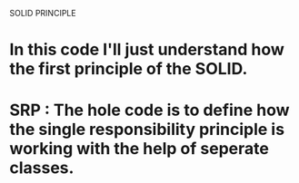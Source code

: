 SOLID PRINCIPLE 
# In this code I'll just understand how the first principle of the SOLID.
# SRP : The hole code is to define how the single responsibility principle is working with the  help of seperate classes.
